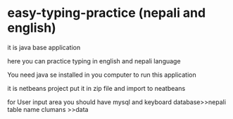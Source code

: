 # easy-typing-practice (nepali and english)

it is java base application 

here you can practice typing in english and nepali language

You need java se installed in you computer to run this application

it is netbeans project put it in zip file and import to neatbeans

for User input area you should have mysql and keyboard database>>nepali table name clumans >>data 

 
